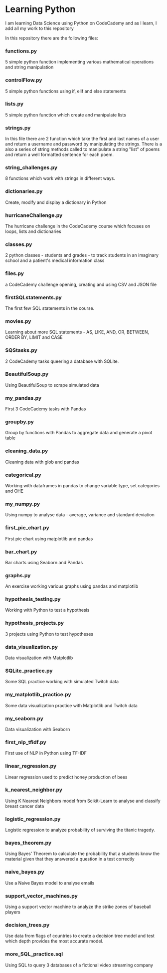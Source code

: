 # Learning Python

I am learning Data Science using Python on CodeCademy and as I learn, I add all my work to this repository

In this repository there are the following files:

### functions.py

5 simple python function implementing various mathematical operations and string manipulation

### controlFlow.py

5 simple python functions using if, elif and else statements

### lists.py

5 simple python function which create and manipulate lists

### strings.py

In this file there are 2 function which take the first and last names of a user and return a username and password by manipulating the strings.
There is a also a series of string methods called to manipulate a string "list" of poems and return a well formatted sentence for each poem.

### string_challenges.py

8 functions which work with strings in different ways.

### dictionaries.py

Create, modify and display a dictionary in Python

### hurricaneChallenge.py

The hurricane challenge in the CodeCademy course which focuses on loops, lists and dictionaries

### classes.py

2 python classes - students and grades - to track students in an imaginary school and a patient's medical information class

### files.py

a CodeCademy challenge opening, creating and using CSV and JSON file

### firstSQLstatements.py

The first few SQL statements in the course.

### movies.py

Learning about more SQL statements - AS, LIKE, AND, OR, BETWEEN, ORDER BY, LIMIT and CASE

### SQStasks.py

2 CodeCademy tasks queering a database with SQLite.

### BeautifulSoup.py

Using BeautifulSoup to scrape simulated data

### my_pandas.py

First 3 CodeCademy tasks with Pandas

### groupby.py

Group by functions with Pandas to aggregate data and generate a pivot table

### cleaning_data.py

Cleaning data with glob and pandas

### categorical.py

Working with dataframes in pandas to change variable type, set categories and OHE

### my_numpy.py

Using numpy to analyse data - average, variance and standard deviation

### first_pie_chart.py

First pie chart using matplotlib and pandas

### bar_chart.py
Bar charts using Seaborn and Pandas

### graphs.py
An exercise working various graphs using pandas and matplotlib

### hypothesis_testing.py
Working with Python to test a hypothesis

### hypothesis_projects.py
3 projects using Python to test hypotheses 

### data_visualization.py
Data visualization with Matplotlib

### SQLite_practice.py
Some SQL practice working with simulated Twitch data

### my_matplotlib_practice.py
Some data visualization practice with Matplotlib and Twitch data

### my_seaborn.py
Data visualization with Seaborn

### first_nlp_tfidf.py
First use of NLP in Python using TF-IDF

### linear_regression.py
Linear regression used to predict honey production of bees

### k_nearest_neighbor.py
Using K Nearest Neighbors model from Scikit-Learn to analyse and classify breast cancer data

### logistic_regression.py
Logistic regression to analyze probability of surviving the titanic tragedy. 

### bayes_theorem.py
Using Bayes' Theorem to calculate the probability that a students know the material given that they answered a question in a test correctly

### naive_bayes.py
Use a Naive Bayes model to analyse emails

### support_vector_machines.py
Using a support vector machine to analyze the strike zones of baseball players

### decision_trees.py
Use data from flags of countries to create a decision tree model and test which depth provides the most accurate model.

### more_SQL_practice.sql
Using SQL to query 3 databases of a fictional video streaming company
